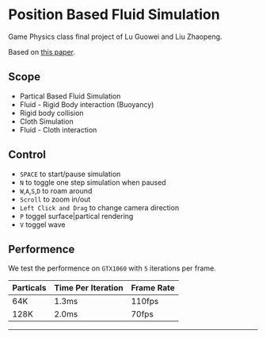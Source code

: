 # Position Based Fluid Simulation
Game Physics class final project of Lu Guowei and Liu Zhaopeng.

Based on [this paper](http://mmacklin.com/pbf_sig_preprint.pdf).

## Scope
* Partical Based Fluid Simulation
* Fluid - Rigid Body interaction (Buoyancy)
* Rigid body collision
* Cloth Simulation
* Fluid - Cloth interaction

## Control
* `SPACE` to start/pause simulation
* `N` to toggle one step simulation when paused
* `W`,`A`,`S`,`D` to roam around
* `Scroll` to zoom in/out
* `Left Click and Drag` to change camera direction
* `P` toggel surface|partical rendering
* `V` toggel wave
## Performence
We test the performence on `GTX1060` with `5` iterations per frame.

|Particals|Time Per Iteration|Frame Rate|
|-|-|-|
| 64K|1.3ms|110fps|
|128K|2.0ms|70fps
----------